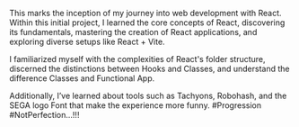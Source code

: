 This marks the inception of my journey into web development with React. Within this initial project, I learned the core concepts of React, discovering its fundamentals, mastering the creation of React applications, and exploring diverse setups like React + Vite. 

I familiarized myself with the complexities of React's folder structure, discerned the distinctions between Hooks and Classes, and understand the difference Classes and Functional App.

Additionally, I’ve learned about tools such as Tachyons, Robohash, and the SEGA logo Font that make the experience more funny. #Progression #NotPerfection...!!!

